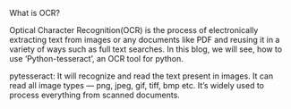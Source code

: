 What is OCR?

Optical Character Recognition(OCR) is the process of electronically extracting text from images or any documents like PDF and reusing it in a variety of ways such as full text searches.
In this blog, we will see, how to use ‘Python-tesseract’, an OCR tool for python.

pytesseract:
It will recognize and read the text present in images. 
It can read all image types — png, jpeg, gif, tiff, bmp etc. It’s widely used to process everything from scanned documents.